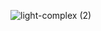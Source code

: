 
![light-complex (2)](https://github.com/trunk-io/mergequeue/assets/1265982/d081df31-9e95-4595-9758-ccd0ce92676f)
